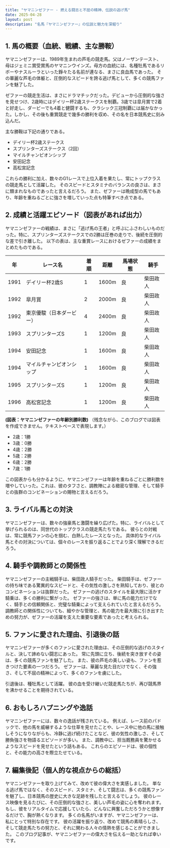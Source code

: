 ```yaml
---
title: "ヤマニンゼファー - 燃える闘志と不屈の精神、伝説の逃げ馬"
date: 2025-04-28
layout: post
description: "名馬『ヤマニンゼファー』の伝説と魅力を深堀り"
---
```


## 1. 馬の概要（血統、戦績、主な勝鞍）

ヤマニンゼファーは、1989年生まれの芦毛の競走馬。父はノーザンテースト、母はジェミニ賞受賞馬のヤマニンウインズ。母方の血統には、名種牡馬であるリボーやナスルーラといった錚々たる名前が連なる、まさに良血馬であった。  その華麗な芦毛の体躯と、圧倒的なスピードを誇る逃げ馬として、多くの競馬ファンを魅了した。

ゼファーの競走生活は、まさにドラマチックだった。デビューから圧倒的な強さを見せつけ、2歳時にはデイリー杯2歳ステークスを制覇。3歳では皐月賞で2着と好走し、ダービーでも4着と健闘するも、クラシック三冠制覇には届かなかった。しかし、その後も重賞競走で幾多の勝利を収め、その名を日本競馬史に刻み込んだ。

主な勝鞍は下記の通りである。

* デイリー杯2歳ステークス
* スプリンターズステークス（2回）
* マイルチャンピオンシップ
* 安田記念
* 高松宮記念

これらの勝利に加え、数々のG1レースで上位入着を果たし、常にトップクラスの競走馬として活躍した。  そのスピードとスタミナのバランスの良さは、まさに類まれなものであったと言えるだろう。  また、ゼファーは晩成型の馬でもあり、年齢を重ねるごとに強さを増していった点も特筆すべき点である。


## 2. 成績と活躍エピソード（図表があれば出力）

ヤマニンゼファーの戦績は、まさに「逃げ馬の王者」と呼ぶにふさわしいものだった。特に、スプリンターズステークスでの2勝は圧巻の走りで、後続を圧倒的な差で引き離した。  以下の表は、主な重賞レースにおけるゼファーの成績をまとめたものである。

| 年 | レース名             | 着順 | 距離 | 馬場状態 | 騎手       |
|----|----------------------|-------|------|----------|-------------|
| 1991 | デイリー杯2歳S       | 1     | 1600m| 良        | 柴田政人   |
| 1992 | 皐月賞               | 2     | 2000m| 良        | 柴田政人   |
| 1992 | 東京優駿（日本ダービー）| 4     | 2400m| 良        | 柴田政人   |
| 1993 | スプリンターズS       | 1     | 1200m| 良        | 柴田政人   |
| 1994 | 安田記念             | 1     | 1600m| 良        | 柴田政人   |
| 1994 | マイルチャンピオンシップ| 1     | 1600m| 良        | 柴田政人   |
| 1995 | スプリンターズS       | 1     | 1200m| 良        | 柴田政人   |
| 1996 | 高松宮記念           | 1     | 1200m| 良        | 柴田政人   |


**(図表：ヤマニンゼファーの年齢別勝利数)**  （残念ながら、このブログでは図表を作成できません。テキストベースで表現します。）

* 2歳：1勝
* 3歳：0勝
* 4歳：2勝
* 5歳：2勝
* 6歳：2勝
* 7歳：1勝

この図表からも分かるように、ヤマニンゼファーは年齢を重ねるごとに勝利数を増やしていった。これは、彼のタフさと、調教陣による緻密な管理、そして騎手との抜群のコンビネーションの賜物と言えるだろう。


## 3. ライバル馬との対決

ヤマニンゼファーは、数々の強豪馬と激闘を繰り広げた。特に、ライバルとして挙げられるのは、同世代のトップクラスの競走馬たちである。  彼らとの対戦は、常に競馬ファンの心を掴む、白熱したレースとなった。  具体的なライバル馬とその対決については、個々のレースを振り返ることでより深く理解できるだろう。


## 4. 騎手や調教師との関係性

ヤマニンゼファーの主戦騎手は、柴田政人騎手だった。  柴田騎手は、ゼファーの持ち味である驚異的なスピードと、その気性の激しさを熟知しており、彼とのコンビネーションは抜群だった。  ゼファーの逃げのスタイルを最大限に活かす騎乗は、多くの勝利に繋がった。  ゼファーの強さは、単に馬の能力だけでなく、騎手との信頼関係と、完璧な騎乗によって支えられていたと言えるだろう。  調教師との関係性についても、細やかな管理と、馬の能力を最大限に引き出すための努力が、ゼファーの活躍を支えた重要な要素であったと考えられる。


## 5. ファンに愛された理由、引退後の話

ヤマニンゼファーが多くのファンに愛された理由は、その圧倒的な逃げのスタイルと、決して諦めない闘志にあった。  常に先頭に立ち、後続を突き放すその姿は、多くの競馬ファンを魅了した。  また、彼の芦毛の美しい姿も、ファンを惹きつけた要素の一つだろう。  ゼファーは、華麗な見た目だけでなく、その強さ、そして不屈の精神によって、多くのファンを虜にした。

引退後は、種牡馬として活躍。  彼の血を受け継いだ競走馬たちが、再び競馬界を沸かせることを期待されている。


## 6. おもしろハプニングや逸話

ヤマニンゼファーには、数々の逸話が残されている。  例えば、レース前のパドックで、他の馬を威嚇するような仕草を見せたことや、レース中に他の馬に接触しそうになりながらも、冷静に逃げ続けたことなど、彼の気性の激しさ、そして勝負強さを物語るエピソードが多い。  また、調教中に、担当厩務員を驚かせるようなスピードを見せたという話もある。  これらのエピソードは、彼の個性と、その能力の高さを際立たせている。


## 7. 編集後記（個人的な視点からの総括）

ヤマニンゼファーを取り上げてみて、改めて彼の偉大さを実感しました。  単なる逃げ馬ではなく、そのスピード、スタミナ、そして闘志は、多くの競馬ファンを魅了し、日本競馬の歴史に大きな足跡を残したと言えるでしょう。  彼のレース映像を見るたびに、その圧倒的な強さと、美しい芦毛の姿に心を奪われます。  もし、彼をリアルタイムで応援していたら、どんなに興奮しただろうかと想像するだけで、胸が熱くなります。  多くの名馬がいますが、ヤマニンゼファーは、私にとって特別な存在です。  彼の活躍を振り返り、改めて競馬の素晴らしさ、そして競走馬たちの努力と、それに関わる人々の情熱を感じることができました。  このブログ記事が、ヤマニンゼファーの偉大さを伝える一助となれば幸いです。
